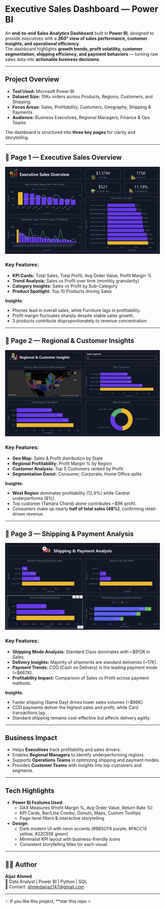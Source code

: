 # Executive Sales Dashboard — Power BI

An **end-to-end Sales Analytics Dashboard** built in **Power BI**, designed to provide executives with a **360° view of sales performance, customer insights, and operational efficiency**.  
The dashboard highlights **growth trends, profit volatility, customer segmentation, shipping efficiency, and payment behaviors** — turning raw sales data into **actionable business decisions**.

---

## Project Overview
- **Tool Used:** Microsoft Power BI  
- **Dataset Size:** 10K+ orders across Products, Regions, Customers, and Shipping  
- **Focus Areas:** Sales, Profitability, Customers, Geography, Shipping & Payments  
- **Audience:** Business Executives, Regional Managers, Finance & Ops Teams  

The dashboard is structured into **three key pages** for clarity and storytelling.

---

## 🔹 Page 1 — Executive Sales Overview
![Executive Sales Overview](sales-1.png)

### Key Features:
- **KPI Cards:** Total Sales, Total Profit, Avg Order Value, Profit Margin %  
- **Trend Analysis:** Sales vs Profit over time (monthly granularity)  
- **Category Insights:** Sales vs Profit by Sub-Category  
- **Product Spotlight:** Top 10 Products driving Sales  

 **Insights**:  
- Phones lead in overall sales, while Furniture lags in profitability.  
- Profit margin fluctuates sharply despite stable sales growth.  
- 3 products contribute disproportionately to revenue concentration.  

---

## 🔹 Page 2 — Regional & Customer Insights
![Regional & Customer Insights](sales-2.png)

### Key Features:
- **Geo Map:** Sales & Profit distribution by State  
- **Regional Profitability:** Profit Margin % by Region  
- **Customer Analysis:** Top 5 Customers ranked by Profit  
- **Segmentation Donut:** Consumer, Corporate, Home Office splits  

 **Insights**:  
- **West Region** dominates profitability (12.9%) while Central underperforms (8%).  
- Top customer (Tamara Chand) alone contributes ~$9K profit.  
- Consumers make up nearly **half of total sales (48%)**, confirming retail-driven revenue.  

---

## 🔹 Page 3 — Shipping & Payment Analysis
![Shipping & Payment Analysis](sales-3.png)

### Key Features:
- **Shipping Mode Analysis:** Standard Class dominates with ~$912K in Sales.  
- **Delivery Insights:** Majority of shipments are standard deliveries (~17K).  
- **Payment Trends:** COD (Cash on Delivery) is the leading payment mode (~$667K).  
- **Profitability Impact:** Comparison of Sales vs Profit across payment methods.  

 **Insights**:  
- Faster shipping (Same Day) drives lower sales volumes (~$96K).  
- COD payments deliver the highest sales and profit, while Card transactions lag.  
- Standard shipping remains cost-effective but affects delivery agility.  

---

## Business Impact
- Helps **Executives** track profitability and sales drivers.  
- Enables **Regional Managers** to identify underperforming regions.  
- Supports **Operations Teams** in optimizing shipping and payment modes.  
- Provides **Customer Teams** with insights into top customers and segments.  

---

## Tech Highlights
- **Power BI Features Used:**  
  - DAX Measures (Profit Margin %, Avg Order Value, Return Rate %)  
  - KPI Cards, Bar/Line Combo, Donuts, Maps, Custom Tooltips  
  - Page-level filters & interactive storytelling  
- **Design:**  
  - Dark modern UI with neon accents (#8B5CF6 purple, #FACC15 yellow, #22C55E green)  
  - Minimalist KPI layout with business-friendly icons  
  - Consistent storytelling titles for each visual  

---

## 🧑‍💻 Author
**Aijaz Ahmed**  
📍 Data Analyst | Power BI | Python | SQL  
📧 Contact: [ahmedaejaz147@gmail.com](mailto:ahmedaejaz147@gmail.com)  

---

✨ If you like this project, **star this repo ⭐